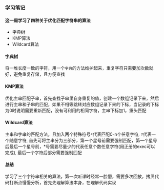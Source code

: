 ### 学习笔记
#### 这一周学习了四种关于优化匹配字符串的算法
+ 字典树
+ KMP算法
+ Wildcard算法

#### 字典树
将一堆长度一致的字符，用一个`字典`的方法维护起来，重复字符只需要加次数就好，避免重复存储，且方便查找

#### KMP算法
优化主串匹配子串，首先查找子串里自身重复的值，创建一个数组记录下来，然后进行主串和子串的匹配，如果不相等跳转对应数组记录下来的下标，当记录的下标为0时说明需要重新匹配，没有可利用的相同字符，主串下标加1，重头匹配


#### Wildcard算法
主串和字串的匹配方法，且加入两个特殊符号`*`代表匹配0-n个任意字符, `?`代表一个随意字符, 首先可将主串分为三部分，第一个星号前需要强制匹配，第一个星号后最后一个星号前，*号需要尽量少的代表任意个数任意字符(用正册的exec可以完成), 最后一个字符后部分需要强制匹配


#### 总结
学习了三个字符串相关的算法，第一次听课时经常一脸懵，需要多次回放，拷贝代码打断点慢慢分析，首先先理解算法本身，在理解代码实现
